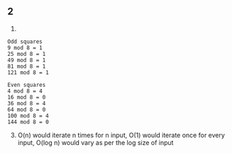 ## 2

1. 

```
Odd squares
9 mod 8 = 1
25 mod 8 = 1
49 mod 8 = 1
81 mod 8 = 1
121 mod 8 = 1
```

```
Even squares
4 mod 8 = 4
16 mod 8 = 0
36 mod 8 = 4
64 mod 8 = 0
100 mod 8 = 4
144 mod 8 = 0
```

3. O(n) would iterate n times for n input, O(1) would iterate once for every input, O(log n) would vary as per the log size of input